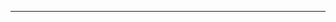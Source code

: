 <!-- ---
# Generate Wowchemy CMS
type: wowchemycms
private: false
outputs:
  - wowchemycms_config
  - HTML -->
---
